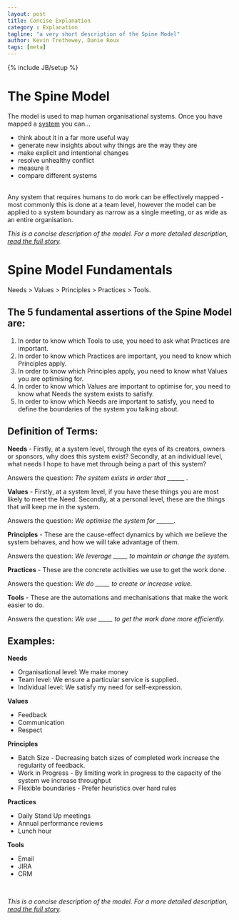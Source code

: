 ```yaml
---
layout: post
title: Concise Explanation
category : Explanation
tagline: "a very short description of the Spine Model"
author: Kevin Trethewey, Danie Roux
tags: [meta]
---
```

{% include JB/setup %}

# The Spine Model

The model is used to map human organisational systems. Once you have mapped a [system](/faq/WhatIsASystem) you can...

* think about it in a far more useful way
* generate new insights about why things are the way they are
* make explicit and intentional changes
* resolve unhealthy conflict
* measure it
* compare different systems

<br>
Any system that requires humans to do work can be effectively mapped - most commonly this is done at a team level, however the model can be applied to a system boundary as narrow as a single meeting, or as wide as an entire organisation.

*This is a concise description of the model. For a more detailed description, [read the full story](/explanation/introduction/).*

# Spine Model Fundamentals

Needs > Values > Principles > Practices > Tools.

## The 5 fundamental assertions of the Spine Model are:

1. In order to know which Tools to use, you need to ask what Practices are important.
1. In order to know which Practices are important, you need to know which Principles apply.
1. In order to know which Principles apply, you need to know what Values you are optimising for.
1. In order to know which Values are important to optimise for, you need to know what Needs the system exists to satisfy.
1. In order to know which Needs are important to satisfy, you need to define the boundaries of the system you talking about.

## Definition of Terms:

**Needs** - Firstly, at a system level, through the eyes of its creators, owners or sponsors, why does this system exist? Secondly, at an individual level, what needs I hope to have met through being a part of this system? 

Answers the question: *The system exists in order that ______ .* 

**Values** - Firstly, at a system level, if you have these things you are most likely to meet the Need. Secondly, at a personal level, these are the things that will keep me in the system. 

Answers the question: *We optimise the system for ______.*

**Principles** - These are the cause-effect dynamics by which we believe the system behaves, and how we will take advantage of them. 

Answers the question: *We leverage _____ to maintain or change the system.*

**Practices** - These are the concrete activities we use to get the work done. 

Answers the question: *We do _____ to create or increase value.*

**Tools** - These are the automations and mechanisations that make the work easier to do. 

Answers the question: *We use _____ to get the work done more efficiently.*

## Examples:

**Needs**

* Organisational level: We make money
* Team level: We ensure a particular service is supplied. 
* Individual level: We satisfy my need for self-expression.

**Values** 

* Feedback
* Communication 
* Respect
  
**Principles** 

* Batch Size - Decreasing batch sizes of completed work increase the regularity of feedback.
* Work in Progress - By limiting work in progress to the capacity of the system we increase throughput
* Flexible boundaries - Prefer heuristics over hard rules

**Practices** 

* Daily Stand Up meetings
* Annual performance reviews
* Lunch hour

**Tools** 

* Email
* JIRA
* CRM

<br>

*This is a concise description of the model. For a more detailed description, [read the full story](/explanation/introduction/).*
